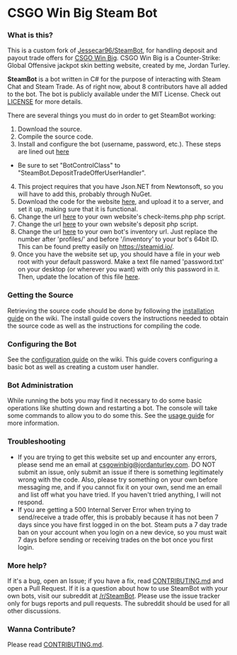# CSGO Win Big Steam Bot

### What is this?
This is a custom fork of [Jessecar96/SteamBot](https://github.com/Jessecar96/SteamBot), for handling deposit and payout trade offers for [CSGO Win Big](http://csgowinbig.jordanturley.com/). CSGO Win Big is a Counter-Strike: Global Offensive jackpot skin betting website, created by me, Jordan Turley.

**SteamBot** is a bot written in C# for the purpose of interacting with Steam Chat and Steam Trade.  As of right now, about 8 contributors have all added to the bot.  The bot is publicly available under the MIT License. Check out [LICENSE] for more details.

There are several things you must do in order to get SteamBot working:

1. Download the source.
2. Compile the source code.
3. Install and configure the bot (username, password, etc.). These steps are lined out [here](https://github.com/Jessecar96/SteamBot/wiki/Installation-Guide)
 * Be sure to set "BotControlClass" to "SteamBot.DepositTradeOfferUserHandler".
4. This project requires that you have Json.NET from Newtonsoft, so you will have to add this, probably through NuGet.
5. Download the code for the website [here](https://github.com/ztizzlegaming/CSGOWinBig), and upload it to a server, and set it up, making sure that it is functional.
6. Change the url [here](https://github.com/ztizzlegaming/CSGOWinBig-SteamBot/blob/master/SteamBot/DepositTradeOfferUserHandler.cs#L132) to your own website's check-items.php php script.
7. Change the url [here](https://github.com/ztizzlegaming/CSGOWinBig-SteamBot/blob/master/SteamBot/DepositTradeOfferUserHandler.cs#L162) to your own website's deposit php script.
7. Change the url [here](https://github.com/ztizzlegaming/CSGOWinBig-SteamBot/blob/master/SteamBot/DepositTradeOfferUserHandler.cs#L176) to your own bot's inventory url. Just replace the number after 'profiles/' and before '/inventory' to your bot's 64bit ID. This can be found pretty easily on https://steamid.io/.
8. Once you have the website set up, you should have a file in your web root with your default password. Make a text file named 'password.txt' on your desktop (or wherever you want) with only this password in it. Then, update the location of this file [here](https://github.com/ztizzlegaming/CSGOWinBig-SteamBot/blob/master/SteamBot/DepositTradeOfferUserHandler.cs#L85).

### Getting the Source

Retrieving the source code should be done by following the [installation guide] on the wiki. The install guide covers the instructions needed to obtain the source code as well as the instructions for compiling the code.

### Configuring the Bot

See the [configuration guide] on the wiki. This guide covers configuring a basic bot as well as creating a custom user handler.

### Bot Administration

While running the bots you may find it necessary to do some basic operations like shutting down and restarting a bot. The console will take some commands to allow you to do some this. See the [usage guide] for more information.

### Troubleshooting
* If you are trying to get this website set up and encounter any errors, please send me an email at csgowinbig@jordanturley.com. DO NOT submit an issue, only submit an issue if there is something legitimately wrong with the code. Also, please try something on your own before messaging me, and if you cannot fix it on your own, send me an email and list off what you have tried. If you haven't tried anything, I will not respond.
* If you are getting a 500 Internal Server Error when trying to send/receive a trade offer, this is probably because it has not been 7 days since you have first logged in on the bot. Steam puts a 7 day trade ban on your account when you login on a new device, so you must wait 7 days before sending or receiving trades on the bot once you first login.

### More help?
If it's a bug, open an Issue; if you have a fix, read [CONTRIBUTING.md] and open a Pull Request.  If it is a question about how to use SteamBot with your own bots, visit our subreddit at [/r/SteamBot](http://www.reddit.com/r/SteamBot). Please use the issue tracker only for bugs reports and pull requests. The subreddit should be used for all other  discussions.

### Wanna Contribute?
Please read [CONTRIBUTING.md].


   [installation guide]: https://github.com/Jessecar96/SteamBot/wiki/Installation-Guide
   [CONTRIBUTING.md]: https://github.com/Jessecar96/SteamBot/blob/master/CONTRIBUTING.md
   [LICENSE]: https://github.com/Jessecar96/SteamBot/blob/master/LICENSE
   [configuration guide]: https://github.com/Jessecar96/SteamBot/wiki/Configuration-Guide
   [usage guide]: https://github.com/Jessecar96/SteamBot/wiki/Usage-Guide
